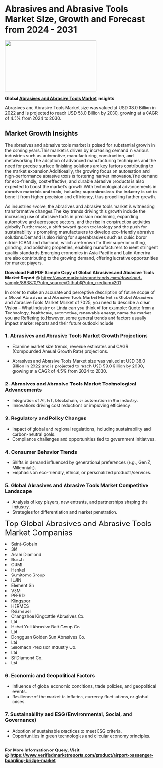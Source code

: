 <H1>Abrasives and Abrasive Tools Market Size, Growth and Forecast from 2024 - 2031</H1><img class="aligncenter size-medium wp-image-584254" src="https://thirdeyenews.in/wp-content/uploads/2024/09/Global-Market-Research-300x168.jpeg" alt="" width="300" height="168" /><p><strong>Global&nbsp;<a href="https://www.marketsizeandtrends.com/download-sample/883870/?utm_source=Github8j?utm_medium=201">Abrasives and Abrasive Tools Market</a> Insights</strong></p><p>Abrasives and Abrasive Tools Market size was valued at USD 38.0 Billion in 2022 and is projected to reach USD 53.0 Billion by 2030, growing at a CAGR of 4.5% from 2024 to 2030.</p><p><h2>Market Growth Insights</h2> <p>The abrasives and abrasive tools market is poised for substantial growth in the coming years.This market is driven by increasing demand in various industries such as automotive, manufacturing, construction, and metalworking.The adoption of advanced manufacturing techniques and the need for precise surface finishing solutions are key factors contributing to the market expansion.Additionally, the growing focus on automation and high-performance abrasive tools is fostering market innovation.The demand for eco-friendly, cost-effective, and durable abrasive products is also expected to boost the market's growth.With technological advancements in abrasive materials and tools, including superabrasives, the industry is set to benefit from higher precision and efficiency, thus propelling further growth. </p> <p>As industries evolve, the abrasives and abrasive tools market is witnessing transformative changes.The key trends driving this growth include the increasing use of abrasive tools in precision machining, expanding automotive and aerospace sectors, and the rise in construction activities globally.Furthermore, a shift toward green technology and the push for sustainability is prompting manufacturers to develop eco-friendly abrasive solutions.Demand is also rising for superabrasives such as cubic boron nitride (CBN) and diamond, which are known for their superior cutting, grinding, and polishing properties, enabling manufacturers to meet stringent quality standards.Emerging economies in Asia-Pacific and Latin America are also contributing to the growing demand, offering lucrative opportunities for market players.</p><p><span class=""><strong>Download Full PDF Sample Copy of Global Abrasives and Abrasive Tools Market Report</strong> @ <a href="https://www.marketsizeandtrends.com/download-sample/883870/?utm_source=Github8j?utm_medium=201" target="_blank">https://www.marketsizeandtrends.com/download-sample/883870/?utm_source=Github8j?utm_medium=201</a></span></p><p>In order to make an accurate and perceptive description of future scope of a Global&nbsp;Abrasives and Abrasive Tools Market Market as Global&nbsp;Abrasives and Abrasive Tools Market Market of 2025, you need to describe a clear Vision &ndash; What Industry or Linda can you think of for example: Quote from a Technology, healthcare, automotive, renewable energy, name the market you are Reffering to.However, some general trends and factors usually impact market reports and their future outlook include:</p><h3>1.&nbsp;<strong>Abrasives and Abrasive Tools Market Growth Projections</strong></h3><ul><li>Examine market size trends, revenue estimates and CAGR (Compounded Annual Growth Rate) projections.</li><li><p>Abrasives and Abrasive Tools Market size was valued at USD 38.0 Billion in 2022 and is projected to reach USD 53.0 Billion by 2030, growing at a CAGR of 4.5% from 2024 to 2030.</p></li></ul><h3>2.&nbsp;<strong>Abrasives and Abrasive Tools Market Technological Advancements</strong></h3><ul><li>Integration of AI, IoT, blockchain, or automation in the industry.</li><li>Innovations driving cost reductions or improving efficiency.</li></ul><h3>3.&nbsp;<strong>Regulatory and Policy Changes</strong></h3><ul><li>Impact of global and regional regulations, including sustainability and carbon-neutral goals.</li><li>Compliance challenges and opportunities tied to government initiatives.</li></ul><h3>4.&nbsp;<strong>Consumer Behavior Trends</strong></h3><ul><li>Shifts in demand influenced by generational preferences (e.g., Gen Z, Millennials).</li><li>Emphasis on eco-friendly, ethical, or personalized products/services.</li></ul><h3>5.&nbsp;<strong>Global Abrasives and Abrasive Tools Market Competitive Landscape</strong></h3><ul><li>Analysis of key players, new entrants, and partnerships shaping the industry.</li><li>Strategies for differentiation and market penetration.</li></ul><p data-pm-slice="1 1 []"><span style="color: inherit; font-family: inherit; font-size: 25px;">Top Global Abrasives and Abrasive Tools Market Companies</span></p><div class="" data-test-id=""><p><li>Saint-Gobain</li><li> 3M</li><li> Asahi Diamond</li><li> Bosch</li><li> CUMI</li><li> Henkel</li><li> Sumitomo Group</li><li> ILJIN</li><li> Element Six</li><li> VSM</li><li> PFERD</li><li> Klingspor</li><li> HERMES</li><li> Reishauer</li><li> Changzhou Kingcattle Abrasives Co.</li><li>Ltd</li><li> Hubei Yuli Abrasive Belt Group Co.</li><li> Ltd</li><li> Dongguan Golden Sun Abrasives Co.</li><li>Ltd</li><li> Sinomach Precision Industry Co.</li><li>Ltd</li><li> Sf Diamond Co.</li><li>Ltd</li></p></div><h3>6.&nbsp;<strong>Economic and Geopolitical Factors</strong></h3><ul><li>Influence of global economic conditions, trade policies, and geopolitical events.</li><li>Resilience of the market to inflation, currency fluctuations, or global crises.</li></ul><h3>7.&nbsp;<strong>Sustainability and ESG (Environmental, Social, and Governance)</strong></h3><ul><li>Adoption of sustainable practices to meet ESG criteria.</li><li>Opportunities in green technologies and circular economy principles.</li></ul><h2><strong style="font-size: 14px;">For More Information or Query, Visit @&nbsp;</strong><a style="background-color: #ffffff; font-size: 14px;" href="https://www.marketsizeandtrends.com/report/abrasives-and-abrasive-tools-market/" target="_blank">https://www.verifiedmarketreports.com/product/airport-passenger-boarding-bridge-market</a></h2>